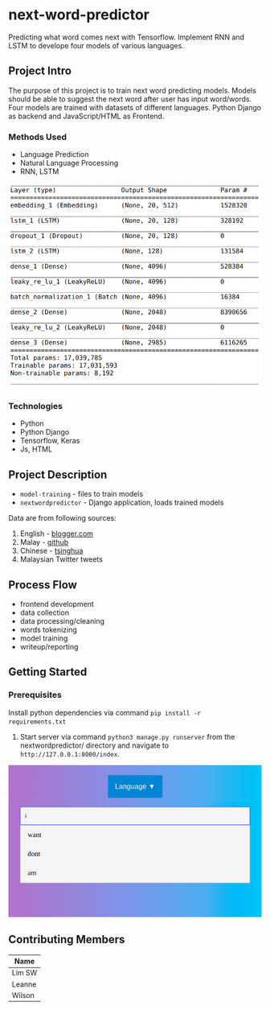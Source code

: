 # next-word-predictor
Predicting what word comes next with Tensorflow. Implement RNN and LSTM to develope four models of various languages.

## Project Intro
The purpose of this project is to train next word predicting models. Models should be able to suggest the next word after user has input word/words. Four models are trained with datasets of different languages. Python Django as backend and JavaScript/HTML as Frontend.

### Methods Used
* Language Prediction
* Natural Language Processing
* RNN, LSTM

![Tensorflow architecture](assets/layer.png)

### Technologies
* Python
* Python Django
* Tensorflow, Keras
* Js, HTML

## Project Description
* `model-training` - files to train models
* `nextwordpredictor` - Django application, loads trained models

Data are from following sources:
1. English - [blogger.com](http://u.cs.biu.ac.il/~koppel/BlogCorpus.htm)
2. Malay - [github](https://github.com/huseinzol05/Malaya-Dataset)
3. Chinese - [tsinghua](http://thuctc.thunlp.org/)
4. Malaysian Twitter tweets

## Process Flow
- frontend development
- data collection
- data processing/cleaning
- words tokenizing
- model training
- writeup/reporting

## Getting Started

### Prerequisites
Install python dependencies via command
`pip install -r requirements.txt`

1. Start server via command `python3 manage.py runserver` from the nextwordpredictor/ directory and navigate to `http://127.0.0.1:8000/index`.

![Screenshot of website running](assets/predword.png)

## Contributing Members

|Name     |
|---------|
| Lim SW |
| Leanne |
| Wilson |
